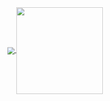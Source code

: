 <a href="https://github.com/anuraghazra/github-readme-stats">
    <img align="center" src="https://github-readme-stats.vercel.app/api?username=JohnGale87&show_icons=true&theme=merko&count_private=true" />
</a>
<a href="https://github.com/anuraghazra/github-readme-stats">
    <img align="center" height="195px" src="https://github-readme-stats.vercel.app/api/top-langs/?username=JohnGale87&theme=merko&layout=compact" />
</a>

<!--
**JohnGale87/JohnGale87** is a ✨ _special_ ✨ repository because its `README.md` (this file) appears on your GitHub profile.

Here are some ideas to get you started:

- 🔭 I’m currently working on ...
- 🌱 I’m currently learning ...
- 👯 I’m looking to collaborate on ...
- 🤔 I’m looking for help with ...
- 💬 Ask me about ...
- 📫 How to reach me: ...
- 😄 Pronouns: ...
- ⚡ Fun fact: ...
-->

